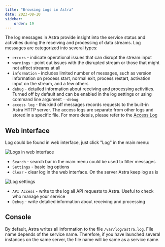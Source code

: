 ```yaml
---
title: "Browsing Logs in Astra"
date: 2023-08-10
sidebar:
    order: 19
---
```


The log messages in Astra provide insight into the service status and activities during the receiving and processing of data streams. Log messages are categorized into several types:

- `errors` - indicate operational issues that can disrupt the stream input
- `warnings` - point out issues with the disrupted stream or those that might not affect streams at all
- `information` - includes limited number of messages, such as version information on process start, normal exit, process restart, activation input on the stream, and a few others
- `debug` - detailed information about receiving and processing activities. Turned off by default and can be enabled in the log settings or using command line argument `--debug`
- `access log` - this kind off messages records requests to the built-in Astra HTTP server. The access logs are separate from other logs and stored in a specific file. For more detals, please refer to the [Access Log](./access)

## Web interface

Log could be found in web interface, just click "Log" in the main menu:

![Logs in web interface](https://cdn.cesbo.com/help/astra/admin-guide/log/web.png)

- `Search` - search bar in the main menu could be used to filter messages
- `Settings` - basic log options
- `Clear` - clear log in the web interface. On the server Astra keep log as is

![Log settings](https://cdn.cesbo.com/help/astra/admin-guide/log/web-settings.png)

- `API Access` - write to the log all API requests to Astra. Useful to check who manage your service
- `Debug` - write detalied information about receiving and processing

## Console

By default, Astra writes all information to the file `/var/log/astra.log`. File name depends of the service name. Therefore, if you have launched several instances on the same server, the file name will be same as a service name.
